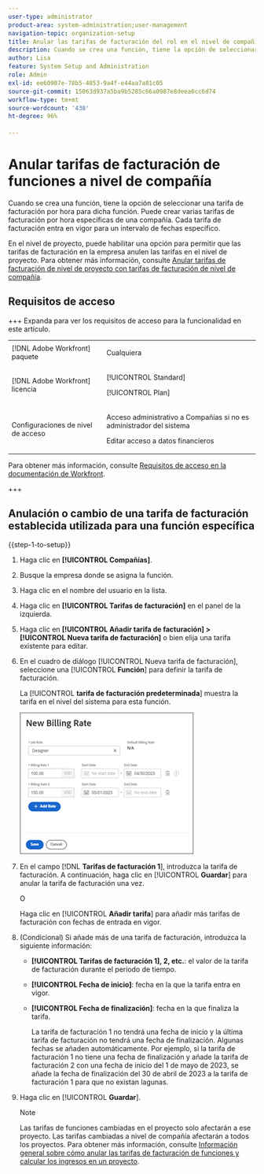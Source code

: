 ```yaml
---
user-type: administrator
product-area: system-administration;user-management
navigation-topic: organization-setup
title: Anular las tarifas de facturación del rol en el nivel de compañía
description: Cuando se crea una función, tiene la opción de seleccionar una tarifa de facturación por hora para dicha función. Puede crear una tarifa de facturación por hora específica de una compañía.
author: Lisa
feature: System Setup and Administration
role: Admin
exl-id: ee60987e-78b5-4853-9a4f-e44aa7a81c05
source-git-commit: 15063d937a5ba9b5285c66a0987e8deea6cc6d74
workflow-type: tm+mt
source-wordcount: '438'
ht-degree: 96%

---
```


# Anular tarifas de facturación de funciones a nivel de compañía

Cuando se crea una función, tiene la opción de seleccionar una tarifa de facturación por hora para dicha función. Puede crear varias tarifas de facturación por hora específicas de una compañía. Cada tarifa de facturación entra en vigor para un intervalo de fechas específico.

En el nivel de proyecto, puede habilitar una opción para permitir que las tarifas de facturación en la empresa anulen las tarifas en el nivel de proyecto. Para obtener más información, consulte [Anular tarifas de facturación de nivel de proyecto con tarifas de facturación de nivel de compañía](../../../manage-work/projects/project-finances/override-project-level-with-company-level-billing-rates.md).

## Requisitos de acceso

+++ Expanda para ver los requisitos de acceso para la funcionalidad en este artículo.

<table style="table-layout:auto"> 
 <col> 
 <col> 
 <tbody> 
  <tr> 
   <td>[!DNL Adobe Workfront] paquete</td> 
   <td><p>Cualquiera</p></td> 
  </tr> 
  <tr> 
   <td>[!DNL Adobe Workfront] licencia</td> 
   <td><p>[!UICONTROL Standard]</p>
       <p>[!UICONTROL Plan]</p></td>
  </tr> 
  <tr> 
   <td>Configuraciones de nivel de acceso</td> 
   <td> <p>Acceso administrativo a Compañías si no es administrador del sistema</p>
   <p>Editar acceso a datos financieros</p> </td>
  </tr> 
 </tbody> 
</table>

Para obtener más información, consulte [Requisitos de acceso en la documentación de Workfront](/help/quicksilver/administration-and-setup/add-users/access-levels-and-object-permissions/access-level-requirements-in-documentation.md).

+++

## Anulación o cambio de una tarifa de facturación establecida utilizada para una función específica

{{step-1-to-setup}}

1. Haga clic en **[!UICONTROL Compañías]**.
1. Busque la empresa donde se asigna la función.
1. Haga clic en el nombre del usuario en la lista.
1. Haga clic en **[!UICONTROL Tarifas de facturación]** en el panel de la izquierda.
1. Haga clic en **[!UICONTROL Añadir tarifa de facturación] > [!UICONTROL Nueva tarifa de facturación]** o bien elija una tarifa existente para editar.
1. En el cuadro de diálogo [!UICONTROL Nueva tarifa de facturación], seleccione una [!UICONTROL **Función**] para definir la tarifa de facturación.

   La [!UICONTROL **tarifa de facturación predeterminada**] muestra la tarifa en el nivel del sistema para esta función.

   ![Nuevo cuadro de diálogo de tarifa de facturación](assets/date-effective-billing-rates-for-company.png)

1. En el campo [!DNL **Tarifas de facturación 1**], introduzca la tarifa de facturación. A continuación, haga clic en [!UICONTROL **Guardar**] para anular la tarifa de facturación una vez.

   O

   Haga clic en [!UICONTROL **Añadir tarifa**] para añadir más tarifas de facturación con fechas de entrada en vigor.

1. (Condicional) Si añade más de una tarifa de facturación, introduzca la siguiente información:

   * **[!UICONTROL Tarifas de facturación 1], 2, etc.**: el valor de la tarifa de facturación durante el período de tiempo.
   * **[!UICONTROL Fecha de inicio]**: fecha en la que la tarifa entra en vigor.
   * **[!UICONTROL Fecha de finalización]**: fecha en la que finaliza la tarifa.

     La tarifa de facturación 1 no tendrá una fecha de inicio y la última tarifa de facturación no tendrá una fecha de finalización. Algunas fechas se añaden automáticamente. Por ejemplo, si la tarifa de facturación 1 no tiene una fecha de finalización y añade la tarifa de facturación 2 con una fecha de inicio del 1 de mayo de 2023, se añade la fecha de finalización del 30 de abril de 2023 a la tarifa de facturación 1 para que no existan lagunas.

1. Haga clic en [!UICONTROL **Guardar**].

   >[!NOTE]
   >
   >Las tarifas de funciones cambiadas en el proyecto solo afectarán a ese proyecto. Las tarifas cambiadas a nivel de compañía afectarán a todos los proyectos. Para obtener más información, consulte [Información general sobre cómo anular las tarifas de facturación de funciones y calcular los ingresos en un proyecto](../../../manage-work/projects/project-finances/override-role-billing-rates-and-calculate-project-revenue.md).
